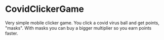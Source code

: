 # CovidClickerGame

Very simple mobile clicker game. You click a covid virus ball and get points, "masks". With masks you can buy a bigger multiplier so you earn points faster.
